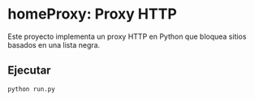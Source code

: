 # homeProxy: Proxy HTTP

Este proyecto implementa un proxy HTTP en Python que bloquea sitios basados en una lista negra.

## Ejecutar
```bash
python run.py
